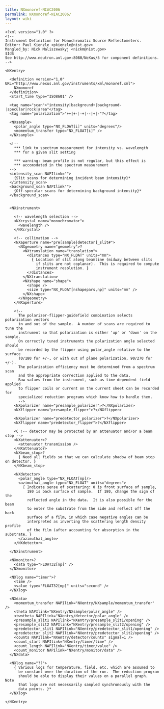 ```yaml
---
title: NXmonoref-NIAC2006
permalink: NXmonoref-NIAC2006/
layout: wiki
---
```


    <?xml version="1.0" ?>
    <!--
    Instrument Definition for Monochromatic Source Reflectometers.
    Editor: Paul Kienzle <pkienzle@nist.gov>
    Mangled_by: Nick Maliszewskyj <nickm@nist.gov>
    $Id$
    See http://www.neutron.anl.gov:8080/NeXus/5 for component definitions.
    -->

    <NXentry>

      <definition version="1.0" URL="http://www.nexus.anl.gov/instruments/xml/monoref.xml">
        NXmonoref
      </definition>
      <start_time type="ISO8601" />

      <tag name="scan">"intensity|background+|background-|specular|rock|area"</tag>
      <tag name="polarization">"++|+-|-+|--|+|-"?</tag>

      <NXsample>
        <polar_angle type="NX_FLOAT[i]" units="degrees"/>
        <momentum_transfer type="NX_FLOAT[i]" />
      </NXsample>

      <!--
        *** link to spectrum measurement for intensity vs. wavelength
        *** for a given slit setting
      
        *** warning: beam profile is not regular, but this effect is 
        *** accomodated in the spectrum measurement
      -->
      <intensity_scan NAPIlink="">
        {Slit scans for determining incident beam intensity}*
      </intensity_scan>
      <background_scan NAPIlink"">
        {Off-specular scans for determining background intensity}*
      </background_scan>


      <NXinstrument>

        <!-- wavelength selection -->
        <NXcrystal name="monochromator">
          <wavelength />
        </NXcrystal>

        <!-- collimation -->
        <NXaperture name="pre[sample|detector]_slit#">
          <NXgeometry name="geometry">?
            <NXtranslation name="translation">
              <distances type="NX_FLOAT" units="mm">
                { Location of slit along beamline (midway between slits 
                  if slits are not coplanar).  This is required to compute 
                  instrument resolution. }
              </distances>          
            </NXtranslation>
            <NXshape name="shape">
              <shape />
              <size type="NX_FLOAT[nshapepars,np]" units="mm" />
            </NXshape>
          </NXgeometry>
        </NXaperture>

        <!-- 
          The polarizer-flipper-guidefield combination selects polarization vectors 
          in and out of the sample.  A number of scans are required to tune the 
          instrument so that polarization is either 'up' or 'down' on the sample.  
          On correctly tuned instruments the polarization angle selected should 
          be recorded by the flipper using polar_angle relative to the surface 
          (0/180 for +/-, or with out of plane polarization, 90/270 for +/-).  
          The polarization efficiency must be determined from a spectrum scan
          and the appropriate correction applied to the data.
          Raw values from the instrument, such as time dependent field applied
          to flipper coils or current on the current sheet can be recorded for
          specialized reduction programs which know how to handle them.
          -->
        <NXpolarizer name="presample_polarizer">?</NXpolarizer>
        <NXflipper name="presample_flipper">?</NXflipper>

        <NXpolarizer name="predetector_polarizer">?</NXpolarizer>
        <NXflipper name="predetector_flipper">?</NXflipper>

        <C !-- detector may be protected by an attenuator and/or a beam stop -->
        <NXattenuator>?
          <attenuator_transmission />
        </NXattenuator>
        <NXbeam_stop>?
          { Need all fields so that we can calculate shadow of beam stop on detector. }
        </NXbeam_stop>

        <NXdetector>
          <polar_angle type="NX_FLOAT[np]/>
          <azimuthal_angle type="NX_FLOAT" units="degrees">
            { Indicate sense of scattering: 0 is front surface of sample, 
              180 is back surface of sample.  If 180, change the sign of the
              reflected angle in the data.  It is also possible for the beam
              to enter the substrate from the side and reflect off the back 
              surface of a film, in which case negative angles can be 
              interpreted as inverting the scattering length density profile
              of the film (after accounting for absorption in the substrate. }
          </azimuthal_angle>
        </NXdetector>

      </NXinstrument>

      <NXmonitor>?
        <data type="FLOAT32[np]" />
      </NXmonitor>

      <NXlog name="timer">?
        <time />
        <value type="FLOAT32[np]" units="second" />
      </NXlog>

      <NXdata>
        <momentum_transfer NAPIlink="NXentry/NXsample/momentum_transfer" />
        <theta NAPIlink="NXentry/NXsample/polar_angle" />
        <twotheta NAPIlink="NXentry/detector/polar_angle" />
        <presample_slit1 NAPIlink="NXentry/presample_slit1/opening" />
        <presample_slit2 NAPIlink="NXentry/presample_slit2/opening" />
        <predetector_slit1 NAPIlink="NXentry/predetector_slit1/opening" />
        <predetector_slit2 NAPIlink="NXentry/predetector_slit2/opening" />
        <counts NAPIlink="NXentry/detector/counts" signal=1 />
        <count_start NAPIlink="NXentry/timer/time" />
        <count_length NAPIlink="NXentry/timer/value" />
        <count_monitor NAPIlink="NXentry/monitor/data" />
      </NXdata>

      <NXlog name="??">
        { Various logs for temperature, field, etc. which are assumed to
          be constant over the duration of the run.  The reduction program
          should be able to display their values on a parallel graph.  Note
          that logs are not necessarily sampled synchronously with the
          data points. }*
      </NXlog>

    </NXentry>
